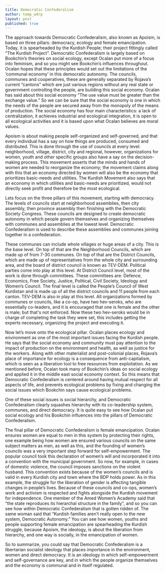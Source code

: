 ```yaml
---
title: Democratic Confederalism
author: temp_w4rp
layout: post
published: true
---
```


The approach towards Democratic Confederalism, also known as Apoism, is based on three pillars: democracy, ecology and female emancipation. Today, it is spearheaded by the Kurdish People; their project fittingly called “The Kurdish Project”. Democratic Confederalism is largely based on Bookchin’s theories on social ecology, except Ocalan put more of a focus into feminism, and so you might see Bookchin’s influences throughout. Ocalan hopes that these principles would set out the limitations of the ‘communal economy’ in this democratic autonomy. The councils, communes and cooperatives, these are generally separated by Rojava’s current “cantons” which are just various regions without any real state or government controlling the people, are building this social economy. Ocalan has said about this social economy “The use value must be greater than the exchange value.” So we can be sure that the social economy is one in which the needs of the people are secured away from the monopoly of the means of production. The social economy has four main characteristics: a lack of centralization, it achieves industrial and ecological integration, it is open to all ecological activities and it is based upon what Ocalan believes are moral values.
 
Apoism is about making people self-organized and self-governed, and that every individual has a say on how things are produced, consumed and distributed. This is done through the use of councils at every level: neighborhood, village, district, city and regional, however, organizations for women, youth and other specific groups also have a say on the decision-making process. This movement asserts that the minds and hands of women are needed to reorganize the economy; the movement claims along with this that an economy directed by women will also be the economy that prioritizes basic-needs and utilities. The Kurdish Movement also says that an economy in which utilities and basic-needs are prioritized, would not directly seek profit and therefore be the most ecological.
 
Lets focus on the three pillars of this movement, starting with democracy. The levels of councils start at neighborhood assemblies, then city assembly, then province assembly then finishing with the Democratic Society Congress. These councils are designed to create democratic autonomy in which people govern themselves and organizing themselves with communes and assemblies at the lowest level. Democratic Confederalism is used to describe these assemblies and communes joining together in a confederation.
 
These communes can include whole villages or huge areas of a city. This is the base level. On top of that are the Neighborhood Councils, which are made up of from 7-30 communes. On top of that are the District Councils, which are made up of representatives from the whole city and surrounding area, and the board of district council is known as TEV-DEM. Political parties come into play at this level. At District Council level, most of the work is done through committees. These committees are: Defence, Economics, Free Society, Justice, Political, Civil Society, Ideology and Women’s Council. The final level is called the People’s Council of West Kurdistan and is made up of all the district councils and 11 people from each canton. TEV-DEM is also in play at this level.
All organizations formed by communes or councils, like a co-op, have two hev-seroks, who are essentially co-leaders, and it is encouraged that one is female and the other is male; but that's not enforced. Now these two hev-seroks would be in charge of completing the task they were set, this includes getting the experts necessary, organizing the project and executing it.
 
Now let’s move onto the ecological pillar. Ocalan places ecology and environment as one of the most important issues facing the Kurdish people. He says that the social economy and community must pay attention to the impact of production on the environment and health, as well as justice for the workers. Along with other materialist and post-colonial places, Rojava’s place of importance for ecology is a consequence from anti-capitalism, which is seen as a liberation tool to free resources from exploitation. As we mentioned before, Ocalan took many of Bookchin’s ideas on social ecology and applied it in the middle east social economy context. So this means that Democratic Confederalism is centered around having mutual respect for all aspects of life, and prevents ecological problems by fixing and changing the social issues which Bookchin says cause ecological problems.
 
One of these social issues is social hierarchy, and Democratic Confederalism clearly squashes hierarchy with its co-leadership system, communes, and direct democracy. It is quite easy to see how Ocalan put social ecology and his Bookchin influences into the pillars of Democratic Confederalism.

The final pillar of Democratic Confederalism is female emancipation. Ocalan ensures women are equal to men in this system by protecting their rights, one example being how women are ensured various councils on the same subject matters as men, as well as this, and the founding of women’s councils was a very important step forward for self-empowerment. The popular council took this declaration of women’s will and incorporated it into a convention with the municipal government. So now, for example, in cases of domestic violence, the council imposes sanctions on the violent husband. This convention exists because of the women’s councils and is valid in every Kurdish city and town where the BDP holds power. As in this example, the struggle for the liberation of gender is affecting tangible changes in people’s lives.
Because of these councils and co-ops, women’s work and activism is respected and fights alongside the Kurdish movement for independence. One member of the Amed Women’s Academy said that “the state reproduces its hierarchal structure in the family”, and so you can see how within Democratic Confederalism that is gotten ridden of. The same woman said that “Kurdish families aren’t really open to the new system, Democratic Autonomy.” You can see how women, youths and people supporting female emancipation are spearheading the Kurdish struggle, because Apoism, the ideology, is about the liberation from hierarchy, and one way is socially, in the emancipation of women.

So to summarize, you could say that Democratic Confederalism is a libertarian socialist ideology that places importance in the environment, women and direct democracy. It is an ideology in which self-empowerment and self-governance are key, and in which the people organize themselves and the economy is communal and in itself regulated.
 

